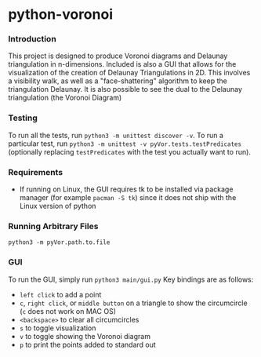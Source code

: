 # python-voronoi
### Introduction
This project is designed to produce Voronoi diagrams and Delaunay
triangulation in n-dimensions. Included is also a GUI that allows for the
visualization of the creation of Delaunay Triangulations in 2D. This involves
a visibility walk, as well as a "face-shattering" algorithm to keep the
triangulation Delaunay. It is also possible to see the dual to the Delaunay
triangulation (the Voronoi Diagram)

### Testing
To run all the tests, run `python3 -m unittest discover -v`.
To run a particular test, run `python3 -m unittest -v pyVor.tests.testPredicates`
(optionally replacing `testPredicates` with the test you actually want to run).

### Requirements
- If running on Linux, the GUI requires tk to be installed via package manager
(for example `pacman -S tk`) since it does not ship with the Linux version
of python

### Running Arbitrary Files
`python3 -m pyVor.path.to.file`

### GUI
To run the GUI, simply run `python3 main/gui.py`
Key bindings are as follows:
- `left click` to add a point
- `c`, `right click`, or `middle button`  on a triangle to show the circumcircle
  (`c` does not work on MAC OS)
- `<backspace>` to clear all circumcircles
- `s` to toggle visualization
- `v` to toggle showing the Voronoi diagram
- `p` to print the points added to standard out
